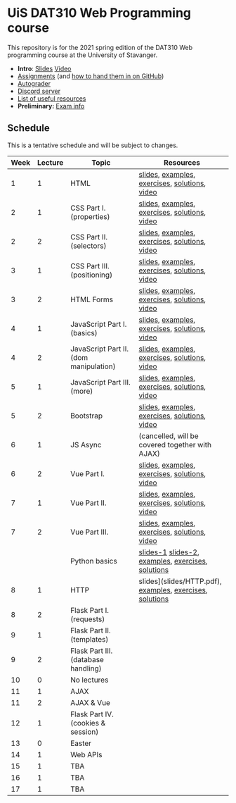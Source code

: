   # UiS DAT310 Web Programming course

This repository is for the 2021 spring edition of the DAT310 Web programming course at the University of Stavanger. 

  - **Intro**: [Slides](slides/2021-Course_info.pdf) [Video](https://stavanger.instructuremedia.com/embed/b66dbadf-30e6-48cf-a058-466566e11092)
  - [Assignments](https://github.com/dat310-spring21/assignments) (and [how to hand them in on GitHub](autograder.md))
  - [Autograder](https://uis.itest.run)
  - [Discord server](https://discord.gg/DmYvcMHFxf)
  - [List of useful resources](Resources.md)
  - **Preliminary:** [Exam info](exam-info.md)
  
  
  
  
## Schedule 
 
This is a tentative schedule and will be subject to changes.

| Week | Lecture | Topic | Resources |
| --- | --- | --- | --- |
| 1 | 1 | HTML | [slides](slides/HTML.pdf), [examples](examples/html/basic), [exercises](exercises/html/basic), [solutions](solutions/html/basic), [video](https://stavanger.instructuremedia.com/embed/f559ea93-4158-41ff-8e3a-a8525838c118)|
| 2 | 1 | CSS Part I. (properties) | [slides](slides/CSS-p1.pdf), [examples](examples/css/properties), [exercises](exercises/css/properties), [solutions](solutions/css/properties), [video](https://stavanger.instructuremedia.com/embed/9f07f6db-1580-4575-8ae3-e156c9618b82) |
| 2 | 2 | CSS Part II. (selectors) | [slides](slides/CSS-p2.pdf), [examples](examples/css/selectors), [exercises](exercises/css/selectors), [solutions](solutions/css/selectors), [video](https://stavanger.instructuremedia.com/embed/2ddf14fe-223b-4085-a58d-ab4ec7b675c4) |
| 3 | 1 | CSS Part III. (positioning) | [slides](slides/CSS-p3.pdf), [examples](examples/css/positioning), [exercises](exercises/css/positioning), [solutions](solutions/css/positioning), [video](https://stavanger.instructuremedia.com/embed/24cc653e-762b-4857-9e4c-d1c327e4acf5) |
| 3 | 2 | HTML Forms | [slides](slides/HTML-Forms.pdf), [examples](examples/html/forms), [exercises](exercises/html/forms), [solutions](solutions/html/forms), [video](https://stavanger.instructuremedia.com/embed/d8018180-a6ef-49b1-b6be-5bbeb4b6d613) |
| 4 | 1 | JavaScript Part I. (basics)  | [slides](slides/JS-p1.pdf), [examples](examples/js/basics), [exercises](exercises/js/basics), [solutions](solutions/js/basics), [video](https://stavanger.instructuremedia.com/embed/6b7c8c02-3b66-4e4f-b7eb-b353489476ef) |
| 4 | 2 | JavaScript Part II. (dom manipulation) | [slides](slides/JS-p2.pdf), [examples](examples/js/events_dom), [exercises](exercises/js/events_dom), [solutions](solutions/js/events_dom), [video](https://stavanger.instructuremedia.com/embed/7aec4f48-5736-43d2-bce8-b9e8a9a23700) |
| 5 | 1 | JavaScript Part III. (more) | [slides](slides/JS-p3.pdf), [examples](examples/js/more), [exercises](exercises/js/more), [solutions](solutions/js/more), [video](https://stavanger.instructuremedia.com/embed/1f174a69-f802-44b9-a307-3f34bc681c3c) |
| 5 | 2 | Bootstrap | [slides](slides/Bootstrap5.pdf), [examples](examples/bootstrap), [exercises](exercises/bootstrap), [solutions](solutions/bootstrap), [video](https://stavanger.instructuremedia.com/embed/d6c935af-2f55-4583-b33b-48bba2f7fb24) |
| 6 | 1 | JS Async | (cancelled, will be covered together with AJAX) |
| 6 | 2 | Vue Part I. | [slides](slides/Vue-p1.pdf), [examples](examples/js/vue), [exercises](exercises/js/vue), [solutions](solutions/js/vue), [video](https://stavanger.instructuremedia.com/embed/f154f638-2894-4eef-a901-a55e7b4d9cc1) |
| 7 | 1 | Vue Part II. | [slides](slides/Vue-p2.pdf), [examples](examples/js/vue2), [exercises](exercises/js/vue2), [solutions](solutions/js/vue2), [video](https://stavanger.instructuremedia.com/embed/25447d78-9d3f-4b95-8949-5b748c042f73) |
| 7 | 2 | Vue Part III. | [slides](slides/Vue-p3.pdf), [examples](examples/js/vue3), [exercises](exercises/js/vue3), [solutions](solutions/js/vue3), [video](https://stavanger.instructuremedia.com/embed/42ddc58c-7044-495f-bf43-7a661dce4b3f) |
| | | Python basics | [slides-1](https://speakerdeck.com/ljehl/python-p1) [slides-2](https://speakerdeck.com/ljehl/dat310-python-p2), [examples](examples/python/basics), [exercises](exercises/python/basics), [solutions](solutions/python/basics) |
| 8 | 1 | HTTP | slides](slides/HTTP.pdf), [examples](examples/python/http), [exercises](exercises/python/http), [solutions](solutions/python/http) |
| 8 | 2 | Flask Part I. (requests) |  |
| 9 | 1 | Flask Part II. (templates) |  |
| 9 | 2 | Flask Part III. (database handling) |  |
| 10 | 0 | No lectures |  |
| 11 | 1 | AJAX |  |
| 11 | 2 | AJAX & Vue |  |
| 12 | 1 | Flask Part IV. (cookies & session) |  |
| 13 | 0 | Easter |  |
| 14 | 1 | Web APIs |  |
| 15 | 1 | TBA |  |
| 16 | 1 | TBA |  |
| 17 | 1 | TBA |  |
